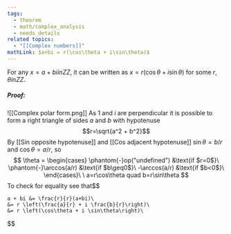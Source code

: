 ```yaml
---
tags:
  - theorem
  - math/complex_analysis
  - needs_details
related topics:
  - "[[Complex numbers]]"
mathLink: $a+bi = r(\cos\theta + i\sin\theta)$
---
```

For any $x=a+bi in ZZ$, it can be written as $x=r (\cos\theta + i \sin\theta)$ for some $r,\theta in ZZ$.
##### Proof:
![[Complex polar form.png]]
As $1$ and $i$ are perpendicular it is possible to form a right triangle of sides $a$ and $b$ with hypotenuse $$r=\sqrt{a^2 + b^2}$$By [[Sin opposite hypotenuse]] and [[Cos adjacent hypotenuse]] $\sin\theta = b/r$ and $\cos\theta=a/r$, so$$
\theta = 
\begin{cases}
	\phantom{-}op("undefined") &\text{if $r=0$}\
	\phantom{-}\arccos(a/r) &\text{if $b\geq0$}\
	-\arccos(a/r) &\text{if $b<0$}\
\end{cases}\
\
a=r\cos\theta quad
b=r\sin\theta
$$To check for equality see that$$

	a + bi &= \frac{r}{r}(a+bi)\
	&= r \left(\frac{a}{r} + i \frac{b}{r}\right)\
	&= r \left(\cos\theta + i \sin\theta\right)\

$$
